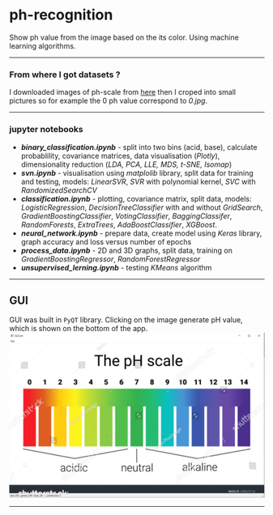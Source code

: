 # ph-recognition

Show ph value from the image based on the its color. Using machine learning algorithms.

***
### From where I got datasets ?

I downloaded images of ph-scale from [here](https://www.shutterstock.com/search/ph+scale) then I croped into small pictures so for example the 0 ph value correspond to _0.jpg_.

***
### jupyter notebooks

* ***binary_classification.ipynb*** - split into two bins (acid, base), calculate probablility, covariance matrices, data visualisation (*Plotly*), dimensionality reduction (_LDA, PCA, LLE, MDS, t-SNE, Isomap_)
* ***svn.ipynb*** - visualisation using *matplolib* library, split data for training and testing, models: *LinearSVR*, *SVR* with polynomial kernel, *SVC* with *RandomizedSearchCV*
* ***classification.ipynb*** - plotting, covariance matrix, split data, models: *LogisticRegression*, *DecisionTreeClassifier* with and without *GridSearch*, *GradientBoostingClassifier*, *VotingClassifier*, *BaggingClassifer*, *RandomForests*, *ExtraTrees*, *AdaBoostClassifier*, *XGBoost*.
* ***neural_network.ipynb*** - prepare data, create model using *Keras* library, graph accuracy and loss versus number of epochs
* ***process_data.ipynb*** - 2D and 3D graphs, split data, training on *GradientBoostingRegressor*, *RandomForestRegressor*
* ***unsupervised_lerning.ipynb*** - testing *KMeans* algorithm


***
## GUI
GUI was built in `PyQT` library. Clicking on the image generate pH value, which is shown on the bottom of the app.
![Screenshot](/images/screenshot.png)

***
